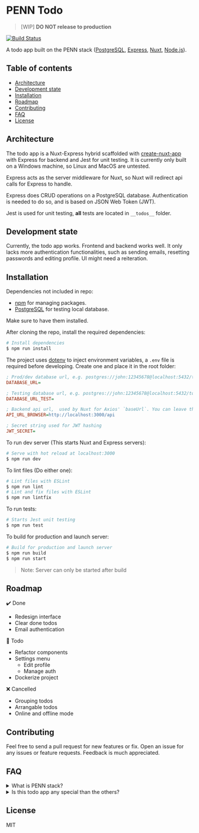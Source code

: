 # PENN Todo

> [WIP] **DO NOT release to production**

[![Build Status](https://travis-ci.org/BjornLuG/penn-todo.svg?branch=master)](https://travis-ci.org/BjornLuG/penn-todo)

A todo app built on the PENN stack ([PostgreSQL](https://www.postgresql.org), [Express](https://expressjs.com/), [Nuxt](https://nuxtjs.org), [Node.js](https://nodejs.org)).

## Table of contents
* [Architecture](#architecture)
* [Development state](#development-state)
* [Installation](#installation)
* [Roadmap](#roadmap)
* [Contributing](#contributing)
* [FAQ](#faq)
* [License](#license)

## Architecture

The todo app is a Nuxt-Express hybrid scaffolded with [create-nuxt-app](https://github.com/nuxt/create-nuxt-app) with Express for backend and Jest for unit testing. It is currently only built on a Windows machine, so Linux and MacOS are untested.

Express acts as the server middleware for Nuxt, so Nuxt will redirect api calls for Express to handle.

Express does CRUD operations on a PostgreSQL database. Authentication is needed to do so, and is based on JSON Web Token (JWT).

Jest is used for unit testing, **all** tests are located in `__todos__` folder.

## Development state

Currently, the todo app works. Frontend and backend works well. It only lacks more authentication functionalities, such as sending emails, resetting passwords and editing profile. UI might need a reiteration.

## Installation

Dependencies not included in repo:
* [npm](https://www.npmjs.com) for managing packages.
* [PostgreSQL](https://www.postgresql.org) for testing local database.

Make sure to have them installed.

After cloning the repo, install the required dependencies:

``` bash
# Install dependencies
$ npm run install
```

The project uses [dotenv](https://github.com/motdotla/dotenv) to inject environment variables, a `.env` file is required before developing. Create one and place it in the root folder:
``` ini
; Prod/dev database url, e.g. postgres://john:12345678@localhost:5432/tododb
DATABASE_URL=

; Testing database url, e.g. postgres://john:12345678@localhost:5432/todotestdb
DATABASE_URL_TEST=

; Backend api url,  used by Nuxt for Axios' `baseUrl`. You can leave the value below as is.
API_URL_BROWSER=http://localhost:3000/api

; Secret string used for JWT hashing
JWT_SECRET=
```

To run dev server (This starts Nuxt and Express servers):
``` bash
# Serve with hot reload at localhost:3000
$ npm run dev
```

To lint files (Do either one):
``` bash
# Lint files with ESLint
$ npm run lint
# Lint and fix files with ESLint
$ npm run lintfix
```

To run tests:
``` bash
# Starts Jest unit testing
$ npm run test
```

To build for production and launch server:
``` bash
# Build for production and launch server
$ npm run build
$ npm run start
```
> Note: Server can only be started after build

## Roadmap

:heavy_check_mark: Done 
* Redesign interface 
* Clear done todos
* Email authentication

:blue_book: Todo
* Refactor components
* Settings menu
  * Edit profile
  * Manage auth
* Dockerize project

:x: Cancelled
* Grouping todos
* Arrangable todos
* Online and offline mode

## Contributing
Feel free to send a pull request for new features or fix. Open an issue for any issues or feature requests. Feedback is much appreciated.

## FAQ

<details>
  <summary>What is PENN stack?</summary>
  The PENN stack is similar to the MEAN and MERN stacks. The only difference is that it uses PostgreSQL instead of MongoDB, and Nuxt (Vue) instead of React or Angular. It's an open-source stack too.
</details>

<details>
  <summary>Is this todo app any special than the others?</summary>
  Currently, no. It's just a simple todo app with only a custom design. It's only meant for me to learn backend, simple CRUD and auth, so it's not much of a production-ready app. A code review would be nice :)
</details>

## License

MIT
